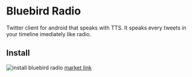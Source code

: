 Bluebird Radio
==============

Twitter client for android that speaks with TTS.
It speaks every tweets in your timeline imediately like radio.

Install
-------

![install bluebird radio][qrcode]
[market link][]

[qrcode]: http://chart.apis.google.com/chart?cht=qr&chs=300x300&chl=https%3A//play.google.com/store/apps/details%3Fid%3Dkai.twitter.voice&chld=H|0
[market link]: https://play.google.com/store/apps/details?id=kai.twitter.voice

